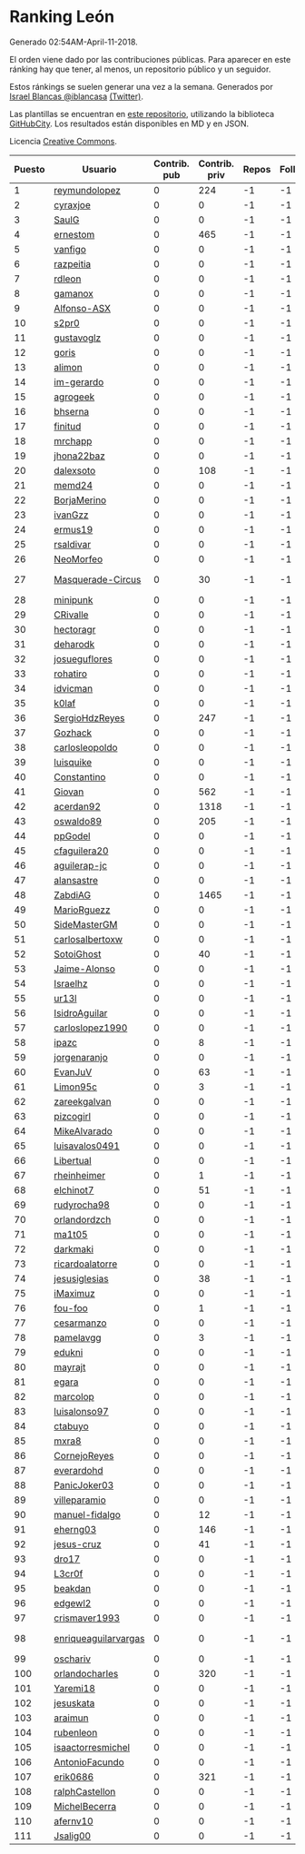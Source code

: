 # Ranking León

Generado 02:54AM-April-11-2018.

El orden viene dado por las contribuciones públicas. Para aparecer en este ránking hay que tener, al menos, un repositorio público y un seguidor.

Estos ránkings se suelen generar una vez a la semana. Generados por [Israel Blancas @iblancasa](https://github.com/iblancasa/) [(Twitter)](https://twitter.com/iblancasa).

Las plantillas se encuentran en [este repositorio](https://github.com/iblancasa/GH-Spanish-Ranking), utilizando la biblioteca [GitHubCity](https://github.com/iblancasa/GitHubCity). Los resultados están disponibles en MD y en JSON.

Licencia [Creative Commons](https://creativecommons.org/licenses/by/4.0/).

| Puesto   |  Usuario  | Contrib. pub | Contrib. priv |Repos| Followers | Desde |  Avatar  |
|----------|-----------|--------------|---------------|-----|-----------|-------|----------|
|1|[reymundolopez](https://github.com/reymundolopez)|0|224|-1|-1||![reymundolopez]()|
|2|[cyraxjoe](https://github.com/cyraxjoe)|0|0|-1|-1||![cyraxjoe]()|
|3|[SaulG](https://github.com/SaulG)|0|0|-1|-1||![SaulG]()|
|4|[ernestom](https://github.com/ernestom)|0|465|-1|-1||![ernestom]()|
|5|[vanfigo](https://github.com/vanfigo)|0|0|-1|-1||![vanfigo]()|
|6|[razpeitia](https://github.com/razpeitia)|0|0|-1|-1||![razpeitia]()|
|7|[rdleon](https://github.com/rdleon)|0|0|-1|-1||![rdleon]()|
|8|[gamanox](https://github.com/gamanox)|0|0|-1|-1||![gamanox]()|
|9|[Alfonso-ASX](https://github.com/Alfonso-ASX)|0|0|-1|-1||![Alfonso-ASX]()|
|10|[s2pr0](https://github.com/s2pr0)|0|0|-1|-1||![s2pr0]()|
|11|[gustavoglz](https://github.com/gustavoglz)|0|0|-1|-1||![gustavoglz]()|
|12|[goris](https://github.com/goris)|0|0|-1|-1||![goris]()|
|13|[alimon](https://github.com/alimon)|0|0|-1|-1||![alimon]()|
|14|[im-gerardo](https://github.com/im-gerardo)|0|0|-1|-1||![im-gerardo]()|
|15|[agrogeek](https://github.com/agrogeek)|0|0|-1|-1||![agrogeek]()|
|16|[bhserna](https://github.com/bhserna)|0|0|-1|-1||![bhserna]()|
|17|[finitud](https://github.com/finitud)|0|0|-1|-1||![finitud]()|
|18|[mrchapp](https://github.com/mrchapp)|0|0|-1|-1||![mrchapp]()|
|19|[jhona22baz](https://github.com/jhona22baz)|0|0|-1|-1||![jhona22baz]()|
|20|[dalexsoto](https://github.com/dalexsoto)|0|108|-1|-1||![dalexsoto]()|
|21|[memd24](https://github.com/memd24)|0|0|-1|-1||![memd24]()|
|22|[BorjaMerino](https://github.com/BorjaMerino)|0|0|-1|-1||![BorjaMerino]()|
|23|[ivanGzz](https://github.com/ivanGzz)|0|0|-1|-1||![ivanGzz]()|
|24|[ermus19](https://github.com/ermus19)|0|0|-1|-1||![ermus19]()|
|25|[rsaldivar](https://github.com/rsaldivar)|0|0|-1|-1||![rsaldivar]()|
|26|[NeoMorfeo](https://github.com/NeoMorfeo)|0|0|-1|-1||![NeoMorfeo]()|
|27|[Masquerade-Circus](https://github.com/Masquerade-Circus)|0|30|-1|-1||![Masquerade-Circus]()|
|28|[minipunk](https://github.com/minipunk)|0|0|-1|-1||![minipunk]()|
|29|[CRivalle](https://github.com/CRivalle)|0|0|-1|-1||![CRivalle]()|
|30|[hectoragr](https://github.com/hectoragr)|0|0|-1|-1||![hectoragr]()|
|31|[deharodk](https://github.com/deharodk)|0|0|-1|-1||![deharodk]()|
|32|[josueguflores](https://github.com/josueguflores)|0|0|-1|-1||![josueguflores]()|
|33|[rohatiro](https://github.com/rohatiro)|0|0|-1|-1||![rohatiro]()|
|34|[idvicman](https://github.com/idvicman)|0|0|-1|-1||![idvicman]()|
|35|[k0laf](https://github.com/k0laf)|0|0|-1|-1||![k0laf]()|
|36|[SergioHdzReyes](https://github.com/SergioHdzReyes)|0|247|-1|-1||![SergioHdzReyes]()|
|37|[Gozhack](https://github.com/Gozhack)|0|0|-1|-1||![Gozhack]()|
|38|[carlosleopoldo](https://github.com/carlosleopoldo)|0|0|-1|-1||![carlosleopoldo]()|
|39|[luisquike](https://github.com/luisquike)|0|0|-1|-1||![luisquike]()|
|40|[Constantino](https://github.com/Constantino)|0|0|-1|-1||![Constantino]()|
|41|[Giovan](https://github.com/Giovan)|0|562|-1|-1||![Giovan]()|
|42|[acerdan92](https://github.com/acerdan92)|0|1318|-1|-1||![acerdan92]()|
|43|[oswaldo89](https://github.com/oswaldo89)|0|205|-1|-1||![oswaldo89]()|
|44|[ppGodel](https://github.com/ppGodel)|0|0|-1|-1||![ppGodel]()|
|45|[cfaguilera20](https://github.com/cfaguilera20)|0|0|-1|-1||![cfaguilera20]()|
|46|[aguilerap-jc](https://github.com/aguilerap-jc)|0|0|-1|-1||![aguilerap-jc]()|
|47|[alansastre](https://github.com/alansastre)|0|0|-1|-1||![alansastre]()|
|48|[ZabdiAG](https://github.com/ZabdiAG)|0|1465|-1|-1||![ZabdiAG]()|
|49|[MarioRguezz](https://github.com/MarioRguezz)|0|0|-1|-1||![MarioRguezz]()|
|50|[SideMasterGM](https://github.com/SideMasterGM)|0|0|-1|-1||![SideMasterGM]()|
|51|[carlosalbertoxw](https://github.com/carlosalbertoxw)|0|0|-1|-1||![carlosalbertoxw]()|
|52|[SotoiGhost](https://github.com/SotoiGhost)|0|40|-1|-1||![SotoiGhost]()|
|53|[Jaime-Alonso](https://github.com/Jaime-Alonso)|0|0|-1|-1||![Jaime-Alonso]()|
|54|[Israelhz](https://github.com/Israelhz)|0|0|-1|-1||![Israelhz]()|
|55|[ur13l](https://github.com/ur13l)|0|0|-1|-1||![ur13l]()|
|56|[IsidroAguilar](https://github.com/IsidroAguilar)|0|0|-1|-1||![IsidroAguilar]()|
|57|[carloslopez1990](https://github.com/carloslopez1990)|0|0|-1|-1||![carloslopez1990]()|
|58|[ipazc](https://github.com/ipazc)|0|8|-1|-1||![ipazc]()|
|59|[jorgenaranjo](https://github.com/jorgenaranjo)|0|0|-1|-1||![jorgenaranjo]()|
|60|[EvanJuV](https://github.com/EvanJuV)|0|63|-1|-1||![EvanJuV]()|
|61|[Limon95c](https://github.com/Limon95c)|0|3|-1|-1||![Limon95c]()|
|62|[zareekgalvan](https://github.com/zareekgalvan)|0|0|-1|-1||![zareekgalvan]()|
|63|[pizcogirl](https://github.com/pizcogirl)|0|0|-1|-1||![pizcogirl]()|
|64|[MikeAlvarado](https://github.com/MikeAlvarado)|0|0|-1|-1||![MikeAlvarado]()|
|65|[luisavalos0491](https://github.com/luisavalos0491)|0|0|-1|-1||![luisavalos0491]()|
|66|[Libertual](https://github.com/Libertual)|0|0|-1|-1||![Libertual]()|
|67|[rheinheimer](https://github.com/rheinheimer)|0|1|-1|-1||![rheinheimer]()|
|68|[elchinot7](https://github.com/elchinot7)|0|51|-1|-1||![elchinot7]()|
|69|[rudyrocha98](https://github.com/rudyrocha98)|0|0|-1|-1||![rudyrocha98]()|
|70|[orlandordzch](https://github.com/orlandordzch)|0|0|-1|-1||![orlandordzch]()|
|71|[ma1t05](https://github.com/ma1t05)|0|0|-1|-1||![ma1t05]()|
|72|[darkmaki](https://github.com/darkmaki)|0|0|-1|-1||![darkmaki]()|
|73|[ricardoalatorre](https://github.com/ricardoalatorre)|0|0|-1|-1||![ricardoalatorre]()|
|74|[jesusiglesias](https://github.com/jesusiglesias)|0|38|-1|-1||![jesusiglesias]()|
|75|[iMaximuz](https://github.com/iMaximuz)|0|0|-1|-1||![iMaximuz]()|
|76|[fou-foo](https://github.com/fou-foo)|0|1|-1|-1||![fou-foo]()|
|77|[cesarmanzo](https://github.com/cesarmanzo)|0|0|-1|-1||![cesarmanzo]()|
|78|[pamelavgg](https://github.com/pamelavgg)|0|3|-1|-1||![pamelavgg]()|
|79|[edukni](https://github.com/edukni)|0|0|-1|-1||![edukni]()|
|80|[mayrajt](https://github.com/mayrajt)|0|0|-1|-1||![mayrajt]()|
|81|[egara](https://github.com/egara)|0|0|-1|-1||![egara]()|
|82|[marcolop](https://github.com/marcolop)|0|0|-1|-1||![marcolop]()|
|83|[luisalonso97](https://github.com/luisalonso97)|0|0|-1|-1||![luisalonso97]()|
|84|[ctabuyo](https://github.com/ctabuyo)|0|0|-1|-1||![ctabuyo]()|
|85|[mxra8](https://github.com/mxra8)|0|0|-1|-1||![mxra8]()|
|86|[CornejoReyes](https://github.com/CornejoReyes)|0|0|-1|-1||![CornejoReyes]()|
|87|[everardohd](https://github.com/everardohd)|0|0|-1|-1||![everardohd]()|
|88|[PanicJoker03](https://github.com/PanicJoker03)|0|0|-1|-1||![PanicJoker03]()|
|89|[villeparamio](https://github.com/villeparamio)|0|0|-1|-1||![villeparamio]()|
|90|[manuel-fidalgo](https://github.com/manuel-fidalgo)|0|12|-1|-1||![manuel-fidalgo]()|
|91|[eherng03](https://github.com/eherng03)|0|146|-1|-1||![eherng03]()|
|92|[jesus-cruz](https://github.com/jesus-cruz)|0|41|-1|-1||![jesus-cruz]()|
|93|[dro17](https://github.com/dro17)|0|0|-1|-1||![dro17]()|
|94|[L3cr0f](https://github.com/L3cr0f)|0|0|-1|-1||![L3cr0f]()|
|95|[beakdan](https://github.com/beakdan)|0|0|-1|-1||![beakdan]()|
|96|[edgewl2](https://github.com/edgewl2)|0|0|-1|-1||![edgewl2]()|
|97|[crismaver1993](https://github.com/crismaver1993)|0|0|-1|-1||![crismaver1993]()|
|98|[enriqueaguilarvargas](https://github.com/enriqueaguilarvargas)|0|0|-1|-1||![enriqueaguilarvargas]()|
|99|[oschariv](https://github.com/oschariv)|0|0|-1|-1||![oschariv]()|
|100|[orlandocharles](https://github.com/orlandocharles)|0|320|-1|-1||![orlandocharles]()|
|101|[Yaremi18](https://github.com/Yaremi18)|0|0|-1|-1||![Yaremi18]()|
|102|[jesuskata](https://github.com/jesuskata)|0|0|-1|-1||![jesuskata]()|
|103|[araimun](https://github.com/araimun)|0|0|-1|-1||![araimun]()|
|104|[rubenleon](https://github.com/rubenleon)|0|0|-1|-1||![rubenleon]()|
|105|[isaactorresmichel](https://github.com/isaactorresmichel)|0|0|-1|-1||![isaactorresmichel]()|
|106|[AntonioFacundo](https://github.com/AntonioFacundo)|0|0|-1|-1||![AntonioFacundo]()|
|107|[erik0686](https://github.com/erik0686)|0|321|-1|-1||![erik0686]()|
|108|[ralphCastellon](https://github.com/ralphCastellon)|0|0|-1|-1||![ralphCastellon]()|
|109|[MichelBecerra](https://github.com/MichelBecerra)|0|0|-1|-1||![MichelBecerra]()|
|110|[afernv10](https://github.com/afernv10)|0|0|-1|-1||![afernv10]()|
|111|[Jsalig00](https://github.com/Jsalig00)|0|0|-1|-1||![Jsalig00]()|
